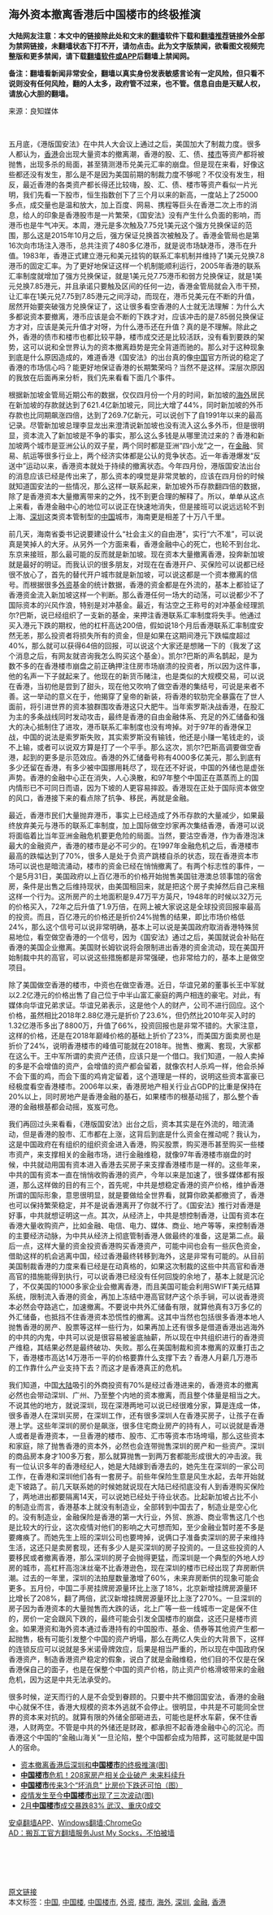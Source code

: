  <h2>海外资本撤离香港后中国楼市的终极推演</h2> <p class="notice"><b>大陆网友注意：本文中的链接除此处和文末的<a href="https://github.com/bannedbook/fanqiang" >翻墙</a>软件下载和<a href="https://github.com/killgcd/justmysocks/blob/master/README.md">翻墙推荐</a>链接外全部为禁网链接，未翻墙状态下打不开，请勿点击。此为文字版禁闻，欲看图文视频完整版和更多禁闻，请下载<a href="https://github.com/bannedbook/fanqiang">翻墙软件或APP</a>后翻墙上禁闻网。</p><p>备注：翻墙看新闻非常安全，翻墙以真实身份发表敏感言论有一定风险，但只看不说则没有任何风险，翻的人太多，政府管不过来，也不管。信息自由是天赋人权，请放心大胆的翻墙。</b></p>  <div class="entry"> <p>来源：良知媒体</p> <p></br></p>  <p>五月底，《港版国安法》在中共人大会议上通过之后，美国加大了制裁力度。很多人都认为，<a href="https://www.bannedbook.org/bnews/tag/%e9%a6%99%e6%b8%af/" class="st_tag internal_tag" rel="tag" title="标签 香港 下的日志">香港</a>会出现大量资本的撤离潮，香港的股、汇、债、<a href="https://www.bannedbook.org/bnews/tag/%e6%a5%bc%e5%b8%82/" class="st_tag internal_tag" rel="tag" title="标签 楼市 下的日志">楼市</a>等资产都将被抛售，出现多杀的局面，甚至猜测港币兑美元汇率的崩盘。但是现在来看，好像这些都还没有发生，那么是不是因为美国前期的制裁力度不够呢？不仅没有发生，相反，最近香港的各类资产都长得还比较嗨，股、汇、债、楼市等资产看似一片光明，我们先看一下股市，恒生指数创下了三个月以来的新高，一度站上了25000多点，成交量也是温和放大，加上百度、网易、携程等巨头在香港二次上市的消息，给人的印象是香港股市是一片繁荣，《国安法》没有产生什么负面的影响，而港币也是牛气冲天。本周，港元是多次触及7.75兑1美元这个强方兑换保证的范围，那么这是2015年10月之后，强方保证兑换首次被触及了。香港金管局也是第16次向市场注入港币，总共注资了480多亿港币，就是说市场缺港币，港币在升值。1983年，香港正式建立港元和美元挂钩的联系汇率机制并维持了1美元兑换7.8港币的固定汇率。为了更好地保证这样一个机制能顺利运行，2005年香港的联系汇率制度就增加了强方兑换保证，就是1美元兑7.75港币和弱方兑换保证，就是1美元兑换7.85港元，并且承诺只要触及区间的任何一边，香港金管局就会入市干预，让汇率在1美元兑7.75到7.85港元之间浮动，而现在，港币兑美元在不断的升值，居然开始要突破强方兑换保证了，这让很多看空香港的人士就无法理解：为什么大多都说资本要撤离，港币应该是会不断的下跌才对，应该冲击的是7.85弱兑换保证方才对，应该是美元升值才对呀，为什么港币还在升值？真的是不理解。除此之外，香港的债市和楼市也都比较平静，楼市成交还是比较活跃，没有看到要跌的架势，这可以说和全世界认为的资本撤离趋势是完全背道而驰的。那么对于这种现象到底是什么原因造成的，难道香港《国安法》的出台真的像<span class='wp_keywordlink_affiliate'><a href="https://www.bannedbook.org/" title="中国" target="_blank">中国</a></span>官方所说的稳定了香港的市场信心吗？能更好地保证香港的长期繁荣吗？当然不是这样。深层次原因的我放在后面再来分析，我们先来看看下面几个事件。</p> <p>根据新加坡金管局近期公布的数据，仅仅四月份一个月的时间，新加坡的<a href="https://www.bannedbook.org/bnews/tag/%E6%B5%B7%E5%A4%96/" class="st_tag internal_tag" rel="tag" title="标签 海外 下的日志">海外</a>居民在新加坡的存款就达到了621.4亿新加坡元，同比大增了44%，同时新加坡的外币存款也比同期飙涨四倍，达到了269.7亿新元，可以说创下了自1991年以来的最高记录。尽管新加坡总理李显龙出来澄清说新加坡也没有流入这么多外币，但是很明显，资本流入了新加坡是不争的事实，那么这么多钱是从哪里流过来的？香港和新加坡两个城市是亚洲公认的双子星，两个同时都是亚洲“四小龙”之一，在<a href="https://www.bannedbook.org/bnews/tag/%E9%87%91%E8%9E%8D/" class="st_tag internal_tag" rel="tag" title="标签 金融 下的日志">金融</a>、贸易、航运等很多行业上，两个经济实体都是公认的竞争状态。近一年香港爆发“反送中”运动以来，香港资本就处于持续的撤离状态。今年四月份，港版国安法出台的消息应该已经是传出来了，那么资本的嗅觉是非常灵敏的，应该在四月份的时候就知道国安法的一些情况，那么这样一联系起来，新加坡外币存款翻四倍的数据，除了是香港资本大量撤离带来的之外，找不到更合理的解释了。所以，单单从这点上来看，香港金融中心的地位可以说正在快速地消失，但是接班可以说远远轮不到上海、<a href="https://www.bannedbook.org/bnews/tag/%e6%b7%b1%e5%9c%b3/" class="st_tag internal_tag" rel="tag" title="标签 深圳 下的日志">深圳</a>这类资本管制型的<a href="https://www.bannedbook.org/bnews/tag/%E4%B8%AD%E5%9B%BD/" class="st_tag internal_tag" rel="tag" title="标签 中国 下的日志">中国</a>城市，海南更是相差了十万八千里。</p>  <p>前几天，海南省委书记说要建设什么“社会主义的自由港”，实行“六不准”，可以说真是笑掉人的大牙。从另外一个方面来看，香港金融中心的死亡，也轮不到台北、东京来接班，那么最可能的反而就是新加坡。现在资本大量撤离香港，投奔新加坡就是最好的明证。而我认识的很多朋友，对现在在香港开户、买保险可以说都已经很不放心了，首先的替代开户城市就是新加坡，可以说这都是一个资本撤离的信号。而根据很多<a href="https://www.bannedbook.org/bnews/tag/%E5%A4%96%E8%B5%84/" class="st_tag internal_tag" rel="tag" title="标签 外资 下的日志">外资</a>基金的统计数据，香港的资金都是在外流的，基本上都验证了香港资金流入新加坡这样一个判断。那么香港任何一场大的动荡，可以说都少不了国际资本的兴风作浪，特别是对冲基金。最近，有沽空之王称号的对冲基金经理凯尔?巴斯，说已经组织了一支新的基金，来押注香港联系汇率制度将失手。他通过买入港元下跌的期权，他的杠杆高达200倍，假如说18个月后香港联系汇率制度安然无恙，那么投资者将损失所有的资金，但是如果在这期间港元下跌幅度超过40%，那么就可以获得64倍的回报，可以说这个大家还是想赌一下的（我发了这个消息之后，有网友就咨询我怎么购买这个基金）。凯尔?巴斯的声名鹊起，是为数不多的在香港楼市崩盘之前正确押注住房市场崩溃的投资者，所以因为这件事，他的名声一下子就起来了。他现在的新货币赌注，也是类似的大规模交易，可以说在香港，当初他是尝到了甜头，现在他又吹响了做空香港的集结号，可说是来者不善。这一举动的意义在于，他揭穿了皇帝的新装，将香港的软肋完全暴露在了世人面前，将引进世界的资本狼群围攻香港这只大肥牛。当年索罗斯决战香港，在股汇为主的多条战线同时发动攻击，最终是香港的自由金融体系、充足的外汇储备和强大的决心抵制住了进攻，港币联系汇率制度也没有垮掉。对于97年的香港保卫战，中国的说法是索罗斯失败，其实索罗斯没有输钱，他还是小赚一笔钱走的，谈不上输，或者可以说双方算是打了一个平手。那么这次，凯尔?巴斯高调要做空香港，起到的更多是示范效应。香港的外汇储备号称有4000多亿美元，那么到底有多少还留在香港，有多少被中国挪用耗尽了，现在还不好说，中国的外储也是虚张声势。香港的金融中心正在消失，人心涣散，和97年整个中国正在蒸蒸而上的国内情形已不可同日而语，因为下坡的人更容易摔跤。香港现在正处于国际资本做空的风口，香港接下来的看点除了抗争、移民，再就是金融。</p> <p>最近，香港市民们大量抛弃港币，事实上已经造成了外币存款的大量减少，如果最终放弃美元与港币的联系汇率制度，加上国际做空炒家再次集结香港，香港可以说将面临着比当年亚洲金融危机要更危险的局面。当然，要沽空香港，作为香港泡沫最大的金融资产，香港的楼市是必不可少的。在1997年金融危机之后，香港楼市最高的跌幅达到了70%，很多人是处于负资产跳楼自杀的状态，现在香港资本市场可以说也是暗流涌动，楼市的资金已经在悄悄撤离了。有两个标志性的事件，一个是5月31日，美国政府以上百亿港币的价格开始抛售美国驻港澳总领事馆的宿舍房，条件是出售之后维持现状，由美国租回来，就是把这个房子卖掉然后自己来租这样一个行为。这所房产的土地面积是9.47万平方英尺，1948年的时候以32万元的价格买入，72年之后升值了1.9万倍，在网上被大家说这是全球投资回报率最高的投资。而且，百亿港元的价格还是折价24%抛售的结果，即比市场价格低24%，那么这个信号可以说非常明确，基本上可以说是美国政府取消香港特殊贸易地位，看空做空香港的一个信号，因为《国安法》通过之后，美国就说会补贴在香港的美国企业撤离。美国财长姆钦说将会限制进出香港的资金流动，现在美国开始制裁中共的高官，可以说这些措施都是非常强硬，也非常给力的，基本上是做空项目。</p>  <p>除了美国做空香港的楼市，中资也在做空香港。近日，华谊兄弟的董事长王中军就以2.2亿港元的价格出售了自己位于中半山富汇豪庭的两户相连的豪宅。对此，有媒体向华谊兄弟求证。华谊兄弟表示，这是他个人的财产，公司不进行回应。这个价格，虽然相比2018年2.88亿港元是折价了23.6%，但仍然比2010年买入时的1.32亿港币多出了8800万，升值了66%，投资回报也是非常不错的。大家注意，这样的价格，还是在2018年巅峰价格的基础上折价了23%，而美国方面卖房也是折价了24%，说明香港楼市的峰值可能就在2018年。抛售、撤离、套现，大家都在这么干。王中军所谓的卖资产还债，应该只是一个借口。我们知道，一般人卖掉的多是不会增值的资产，会增值的资产都会留着，就像农村人杀鸡一样，他会杀掉不会下蛋的鸡，而会下蛋的鸡肯定留着，这个道理是一样的，说明这些资本富豪已经极度看空香港楼市。2006年以来，香港房地产相关行业占GDP的比重是保持在20%以上，同时房地产是香港金融的基石，如果楼市的根基动摇了，那么整个香港的金融根基都会动摇，岌岌可危。</p> <p>我们再回过头来看看，《港版国安法》出台之后，资本其实是在外流的，暗流涌动，但是香港的股市、汇市都在上涨，这背后到底是什么资金在推动呢？我认为，这是中国政府在有组织的组织资金进入香港，购买股票，购买港币甚至购买一些楼市资产，来支撑相关的金融市场，进行金融维稳，就像97年香港楼市崩盘的时候，中共就动用国有资本进入香港去买房子来支撑香港楼市是一样的。这些年来，中共的国有资本一直在悄悄收购香港的资产，今年以来是加速了，很多媒体都有报道，那么这样做的目的有三个，首先呢，中共是想稳定香港的资产价格，维护香港所谓的国际形象，意思很明显，就是要做给全世界看，就算你欧美都撤资了，香港也可以保持繁荣稳定，并不是说香港离开了你就不行了。《国安法》推行对香港是好事，中共就想证明这一点。其次，从经济上，中共是想控制香港，让国有资本在香港大量收购资产，比如金融、电信、电力、媒体、商业、地产等等，来控制香港的主要经济动脉，为中共从经济上彻底管制香港人做最终的准备，这是第二点。最后一点，这样大量的资金投资香港购买香港资产，可能中间也会有一些灰色资金，借助这样的机会逃离中国，经过香港最终转移到海外，这是非常有可能的。从目前美国制裁香港的力度来看已经是在动真格的，如果这次制裁的这些中共高官和香港高官的措施能得到执行，可以说香港已经没有任何回旋的余地了，基本上就是沉沦了，不仅美国的1000多家企业会撤离香港，而且美国可能会利用SWIFT美元结算系统，限制流入香港的资金，再加上冻结中港高官财产这个杀手锏，可以说香港资本必然会夺路逃亡，加速撤离。不要说中共外汇储备有限，就算他真有3万多亿的外汇储备，也抵挡不住香港资本恐慌性的撤离。这其中当然也包括很多香港本地人抛售香港的房产、股票等这样一些行为，如果再加上还有很多是借道香港出逃海外的中共的内鬼，中共可以说是很容易被釜底抽薪，所以现在中共组织进行的香港资产维稳，其结果必然是最终破功、失败。那么在美国制裁和资本撤离的双重打击之下，香港楼市高达14万港币一平的价格要靠什么支撑下去？香港人月薪几万港币的工作靠什么产业支持下去？而这才是香港真正的危机。</p>  <p>我们知道，中国<span class='wp_keywordlink_affiliate'><a href="https://www.bannedbook.org/" title="大陆" target="_blank">大陆</a></span>吸引的外商投资有70%是经过香港进来的，香港资本的撤离必然也会带动深圳、广州、乃至整个内地的资本撤离，而且整个体量是相当之大。不说其他的地方，就说深圳，现在深港两地可以说已经很难分家，算是连成一体，很多香港人在深圳买房，在深圳工作，还有很多深圳人在香港买房子，让孩子在香港上学。这些年深圳的房价是飙涨，很多住宅商业房产的持有人，可以说就是香港人或者是香港资本，一旦香港的楼市、股市、汇市等资本市场垮塌，那么这些资本和家庭，除了抛售香港的资本外，必然也会连带抛售深圳的房产和一些资产。深圳的商品房本身才100多万套，那么就算抛售一到两万套都能形成很大的冲击波。我有一位认识多年的香港经纪人，她是大陆嫁到香港去的，她先生在深圳的一家公司工作，在香港和深圳他们各有一套房子。前些年保险生意是风生水起，去年开始就走下坡路了。前几天联系她的时候她就说现在大陆已经彻底没有人到香港购买保险了，两地进出都要隔离14天，可以说她已经处于待业状态。比起新加坡占比不小的制造业而言，香港基本上就没有制造业，全部转到中国去了，制造业是空心化的。没有制造业，金融保险是香港的第一大行业，外贸、旅游、商业零售这几个也是比较大的行业，这次疫情对他们的影响之大可想而知，至少金融业暂时差不多是要瘫痪了。而她先生上班的深圳公司也要垮掉，说俩口子准备卖深圳的房子来维持生活，这还只是卖房套现，还有多少人是买深圳的房子投资的。一旦这些投资的人要移民或者撤离香港，那么深圳的房子会抛得更猛，而深圳是一个典型的外地人炒房的城市，高杠杆高泡沫丝毫不比香港逊色，现在深圳的楼市已经出现了弃房断供潮。过去的一年里，深圳的法拍屋数量激增了60%，未来弃房断供的现象可能会更多。五月份，中国二手房挂牌房源量环比上涨了18%，北京新增挂牌房源量环比增长了208%，翻了两倍，武汉新增挂牌房源量环比上涨了270%。一旦深圳的房子因为香港资本的大量抛售而大跌的话，北上广等一些一线城市一定是保不住的，房价一定会跟风下跌的，最终可能会引发全国楼市的崩盘，这还只是楼市资金。如果港资和海外资本通过香港持有的中国股市、基金、债券等其他资产生都一起抛售，极有可能引发整个中国的资产坍塌，那么在两亿人失业的大背景下，这样的连锁反应可以说就是多米诺骨牌效应，后果是相当严重的，所以现在中国政府保香港资产，制造香港资产稳定的假象，说白了就是金融维稳，他们目的不仅是在保香港保自己的面子，也是在保整个中国的资产价格，防止资产价格滑坡带来的金融危机，因为这是中共无法承受的。</p> <p>很多时候，逆天而行的人是不会受到眷顾的。只要中共不撤回国安法，香港的金融中心就保不住，香港大规模的资本外逃就不会停止。很明显，中共是不可能同全世界的资本来对抗的。就算有限的外储全部砸进去，可能也是杯水车薪，保不住香港，人财两空。不管是中共的外储还是财政，都承担不起香港金融中心的沉沦。而香港这个中国的“金融山海关”一旦沦陷，整个中国都会成为陪葬，这可能就是中国人的宿命。</p> <ul class='op-related-articles' title='相关阅读'> <li><a href='https://www.bannedbook.org/bnews/cnnews/20200615/1344922.html' target='_blank'>资本撤离香港后深圳和<b>中国楼市</b>的终极推演(图)</a></li> <li><a href='https://www.bannedbook.org/bnews/finance/20200614/1344429.html' target='_blank'><b>中国楼市</b>危机！208家房产相关企业破产 未来料续升</a></li> <li><a href='https://www.bannedbook.org/bnews/finance/20200517/1329912.html' target='_blank'><b>中国楼市</b>传来3个“坏消息” 比房价下跌还可怕（图）</a></li> <li><a href='https://www.bannedbook.org/bnews/comments/20200308/1290166.html' target='_blank'>疫情发生至今<b>中国楼市</b>出现了三次波动(图)</a></li> <li><a href='https://www.bannedbook.org/bnews/finance/20200306/1289129.html' target='_blank'>2月<b>中国楼市</b>成交暴跌83% 武汉、重庆0成交</a></li> </ul> <div class="texttj"> <a href="https://github.com/bannedbook/fanqiang/wiki/%E7%A6%81%E9%97%BB%E7%BD%91%E5%AE%89%E5%8D%93%E7%BF%BB%E5%A2%99%E6%96%B0%E9%97%BBAPP" target="_blank">安卓翻墙APP</a>、<a href="https://github.com/bannedbook/fanqiang/wiki/Chrome%E4%B8%80%E9%94%AE%E7%BF%BB%E5%A2%99%E5%8C%85" target="_blank">Windows翻墙:ChromeGo</a><br/> <a href="https://github.com/killgcd/justmysocks/blob/master/README.md" target="_blank">AD：搬瓦工官方翻墙服务Just My Socks，不怕被墙</a> </div><p></br></br><br /> </br></p><a name='sharetosocial'></a>         <div><a href='https://www.bannedbook.org/bnews/comments/20200615/1345136.html'>原文链接</a></div>  </div><!--END ENTRY--> <div class="postfooter"> <div>本文标签：<a href="https://www.bannedbook.org/bnews/tag/%E4%B8%AD%E5%9B%BD/" rel="tag">中国</a>, <a href="https://www.bannedbook.org/bnews/tag/%E4%B8%AD%E5%9B%BD%E6%A5%BC/" rel="tag">中国楼</a>, <a href="https://www.bannedbook.org/bnews/tag/%e4%b8%ad%e5%9b%bd%e6%a5%bc%e5%b8%82/" rel="tag">中国楼市</a>, <a href="https://www.bannedbook.org/bnews/tag/%E5%A4%96%E8%B5%84/" rel="tag">外资</a>, <a href="https://www.bannedbook.org/bnews/tag/%e6%a5%bc%e5%b8%82/" rel="tag">楼市</a>, <a href="https://www.bannedbook.org/bnews/tag/%E6%B5%B7%E5%A4%96/" rel="tag">海外</a>, <a href="https://www.bannedbook.org/bnews/tag/%e6%b7%b1%e5%9c%b3/" rel="tag">深圳</a>, <a href="https://www.bannedbook.org/bnews/tag/%E9%87%91%E8%9E%8D/" rel="tag">金融</a>, <a href="https://www.bannedbook.org/bnews/tag/%e9%a6%99%e6%b8%af/" rel="tag">香港</a></div>  </div><!--END POSTFOOTER--> 